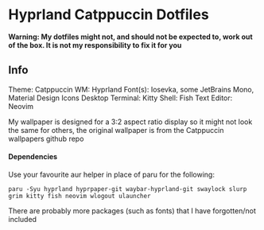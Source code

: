 # Hyprland Catppuccin Dotfiles
**Warning: My dotfiles might not, and should not be expected to, work out of the box. It is not my responsibility to fix it for you**

## Info
Theme: Catppuccin
WM: Hyprland
Font(s): Iosevka, some JetBrains Mono, Material Design Icons Desktop
Terminal: Kitty
Shell: Fish
Text Editor: Neovim

My wallpaper is designed for a 3:2 aspect ratio display so it might not look the same for others, the original wallpaper is from the Catppuccin wallpapers github repo 

#### Dependencies
Use your favourite aur helper in place of paru for the following:

`paru -Syu hyprland hyprpaper-git waybar-hyprland-git swaylock slurp grim kitty fish neovim wlogout ulauncher`

There are probably more packages (such as fonts) that I have forgotten/not included
